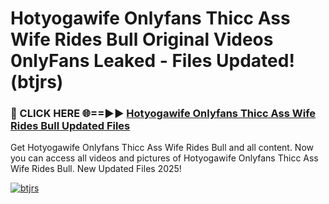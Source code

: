 # Hotyogawife Onlyfans Thicc Ass Wife Rides Bull Original Videos 0nlyFans Leaked - Files Updated! (btjrs)

<h3>🔴 CLICK HERE 🌐==►► <a href="https://tinyurl.com/ms9xzufz" rel="nofollow">Hotyogawife Onlyfans Thicc Ass Wife Rides Bull Updated Files</a></h3>

Get Hotyogawife Onlyfans Thicc Ass Wife Rides Bull and all content. Now you can access all videos and pictures of Hotyogawife Onlyfans Thicc Ass Wife Rides Bull. New Updated Files 2025!

[![btjrs](https://i.imgur.com/ppqm5kG.gif)](https://tinyurl.com/ms9xzufz)
